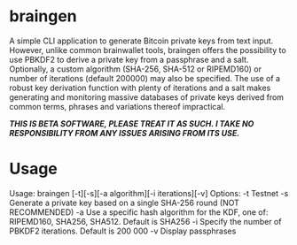 # braingen
A simple CLI application to generate Bitcoin private keys from text input. However, unlike common brainwallet tools, braingen offers the possibility to use PBKDF2 to derive a private key from a passphrase and a salt. Optionally, a custom algorithm (SHA-256, SHA-512 or RIPEMD160) or number of iterations (default 200000) may also be specified.
The use of a robust key derivation function with plenty of iterations and a salt makes generating and monitoring massive databases of private keys derived from common terms, phrases and variations thereof impractical.

***THIS IS BETA SOFTWARE, PLEASE TREAT IT AS SUCH. I TAKE NO RESPONSIBILITY FROM ANY ISSUES ARISING FROM ITS USE.***

# Usage
Usage: braingen [-t][-s][-a algorithm][-i iterations][-v]
Options:
  -t	Testnet
  -s	Generate a private key based on a single SHA-256 round (NOT RECOMMENDED)
  -a	Use a specific hash algorithm for the KDF, one of: RIPEMD160, SHA256, SHA512. Default is SHA256
  -i	Specify the number of PBKDF2 iterations. Default is 200 000
  -v	Display passphrases
